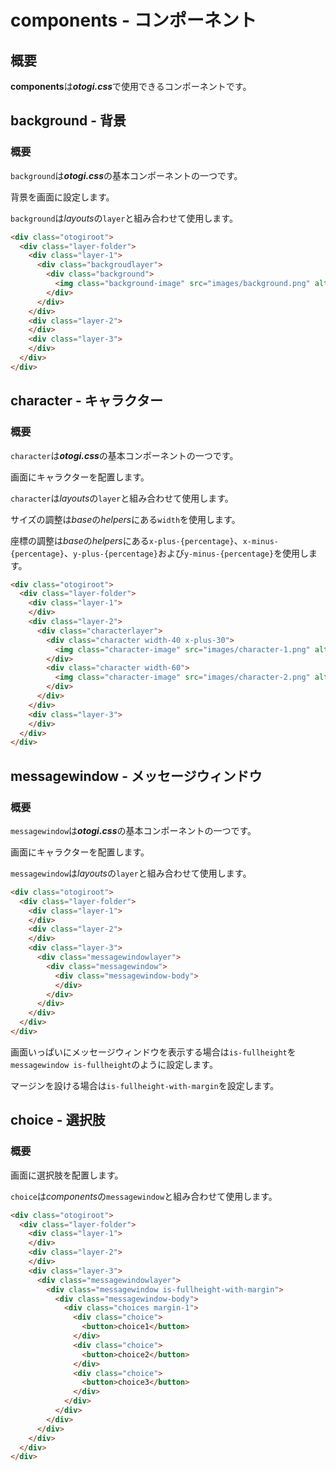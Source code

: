 # components - コンポーネント

## 概要

**components**は***otogi.css***で使用できるコンポーネントです。

## background - 背景

### 概要

`background`は***otogi.css***の基本コンポーネントの一つです。

背景を画面に設定します。

`background`は*layouts*の`layer`と組み合わせて使用します。

```html
<div class="otogiroot">
  <div class="layer-folder">
    <div class="layer-1">
      <div class="backgroudlayer">
        <div class="background">
          <img class="background-image" src="images/background.png" alt="background-image" />
        </div>
      </div>
    </div>
    <div class="layer-2">
    </div>
    <div class="layer-3">
    </div>
  </div>
</div>
```

## character - キャラクター

### 概要

`character`は***otogi.css***の基本コンポーネントの一つです。

画面にキャラクターを配置します。

`character`は*layouts*の`layer`と組み合わせて使用します。

サイズの調整は*base*の*helpers*にある`width`を使用します。

座標の調整は*base*の*helpers*にある`x-plus-{percentage}`、`x-minus-{percentage}`、`y-plus-{percentage}`および`y-minus-{percentage}`を使用します。

```html
<div class="otogiroot">
  <div class="layer-folder">
    <div class="layer-1">
    </div>
    <div class="layer-2">
      <div class="characterlayer">
        <div class="character width-40 x-plus-30">
          <img class="character-image" src="images/character-1.png" alt="character-1-image" />
        </div>
        <div class="character width-60">
          <img class="character-image" src="images/character-2.png" alt="character-2-image" />
        </div>
      </div>
    </div>
    <div class="layer-3">
    </div>
  </div>
</div>
```

## messagewindow - メッセージウィンドウ

### 概要

`messagewindow`は***otogi.css***の基本コンポーネントの一つです。

画面にキャラクターを配置します。

`messagewindow`は*layouts*の`layer`と組み合わせて使用します。

```html
<div class="otogiroot">
  <div class="layer-folder">
    <div class="layer-1">
    </div>
    <div class="layer-2">
    </div>
    <div class="layer-3">
      <div class="messagewindowlayer">
        <div class="messagewindow">
          <div class="messagewindow-body">
          </div>
        </div>
      </div>
    </div>
  </div>
</div>
```

画面いっぱいにメッセージウィンドウを表示する場合は`is-fullheight`を`messagewindow is-fullheight`のように設定します。

マージンを設ける場合は`is-fullheight-with-margin`を設定します。

## choice - 選択肢

### 概要

画面に選択肢を配置します。

`choice`は*components*の`messagewindow`と組み合わせて使用します。

```html
<div class="otogiroot">
  <div class="layer-folder">
    <div class="layer-1">
    </div>
    <div class="layer-2">
    </div>
    <div class="layer-3">
      <div class="messagewindowlayer">
        <div class="messagewindow is-fullheight-with-margin">
          <div class="messagewindow-body">
            <div class="choices margin-1">
              <div class="choice">
                <button>choice1</button>
              </div>
              <div class="choice">
                <button>choice2</button>
              </div>
              <div class="choice">
                <button>choice3</button>
              </div>
            </div>
          </div>
        </div>
      </div>
    </div>
  </div>
</div>
```
